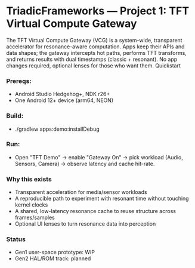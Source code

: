# TriadicFrameworks — Project 1: TFT Virtual Compute Gateway
The TFT Virtual Compute Gateway (VCG) is a system-wide, transparent accelerator for resonance-aware computation. Apps keep their APIs and data shapes; the gateway intercepts hot paths, performs TFT transforms, and returns results with dual timestamps (classic + resonant). No app changes required, optional lenses for those who want them.
Quickstart

### Prereqs:
- Android Studio Hedgehog+, NDK r26+
- One Android 12+ device (arm64, NEON)

### Build:
- ./gradlew apps:demo:installDebug

### Run:
- Open "TFT Demo" → enable "Gateway On" → pick workload (Audio, Sensors, Camera) → observe latency and cache hit-rate.

### Why this exists
- Transparent acceleration for media/sensor workloads
- A reproducible path to experiment with resonant time without touching kernel clocks
- A shared, low-latency resonance cache to reuse structure across frames/samples
- Optional UI lenses to turn resonance data into perception

### Status
- Gen1 user-space prototype: WIP
- Gen2 HAL/ROM track: planned
